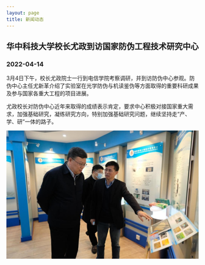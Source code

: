 ```yaml
---
layout: page
title: 新闻动态
---
```

<!--
 * @Author: Conghao Wong
 * @Date: 2023-03-12 10:46:57
 * @LastEditors: Conghao Wong
 * @LastEditTime: 2023-03-12 10:48:27
 * @Description: file content
 * @Github: https://cocoon2wong.github.io
 * Copyright 2023 Conghao Wong, All Rights Reserved.
-->

## 华中科技大学校长尤政到访国家防伪工程技术研究中心

### 2022-04-14

3月4日下午，校长尤政院士一行到电信学院考察调研，并到访防伪中心参观。防伪中心主任尤新革介绍了实验室在光学防伪与机读鉴伪等方面取得的重要科研成果及参与国家各重大工程的项目进展。

尤政校长对防伪中心近年来取得的成绩表示肯定，要求中心积极对接国家重大需求，加强基础研究，凝练研究方向，特别加强基础研究问题，继续坚持走“产、学、研”一体的路子。

<div align="center">
     <img src="/assets/img/news/2022-04-14-0.jpg">
</div>
